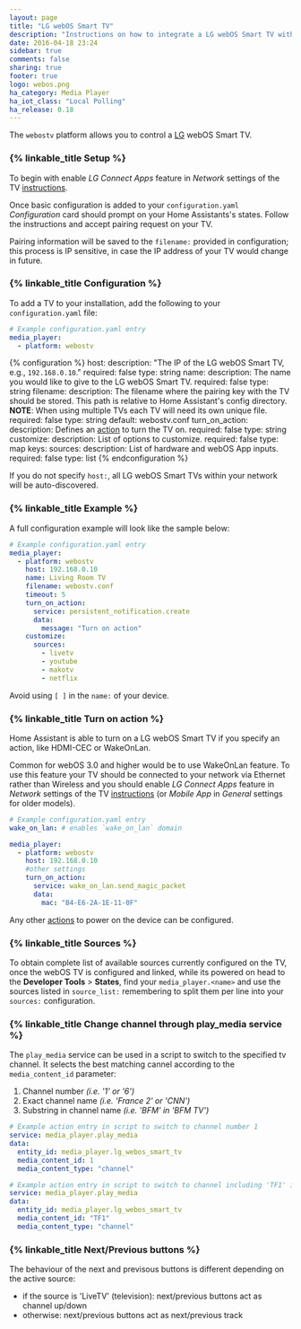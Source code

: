 ```yaml
---
layout: page
title: "LG webOS Smart TV"
description: "Instructions on how to integrate a LG webOS Smart TV within Home Assistant."
date: 2016-04-18 23:24
sidebar: true
comments: false
sharing: true
footer: true
logo: webos.png
ha_category: Media Player
ha_iot_class: "Local Polling"
ha_release: 0.18
---
```


The `webostv` platform allows you to control a [LG](http://www.lg.com/) webOS Smart TV.

### {% linkable_title Setup %}

To begin with enable *LG Connect Apps* feature in *Network* settings of the TV [instructions](http://www.lg.com/uk/support/product-help/CT00008334-1437131798537-others).

Once basic configuration is added to your `configuration.yaml` *Configuration* card should prompt on your Home Assistants's states. Follow the instructions and accept pairing request on your TV.

Pairing information will be saved to the `filename:` provided in configuration; this process is IP sensitive, in case the IP address of your TV would change in future.


### {% linkable_title Configuration %}

To add a TV to your installation, add the following to your `configuration.yaml` file:

```yaml
# Example configuration.yaml entry
media_player:
  - platform: webostv
```

{% configuration %}
host:
  description: "The IP of the LG webOS Smart TV, e.g., `192.168.0.10`."
  required: false
  type: string
name:
  description: The name you would like to give to the LG webOS Smart TV.
  required: false
  type: string
filename:
  description: The filename where the pairing key with the TV should be stored. This path is relative to Home Assistant's config directory. **NOTE**: When using multiple TVs each TV will need its own unique file.
  required: false
  type: string
  default: webostv.conf
turn_on_action:
  description: Defines an [action](/docs/automation/action/) to turn the TV on.
  required: false
  type: string
customize:
  description: List of options to customize.
  required: false
  type: map
  keys:
    sources:
      description: List of hardware and webOS App inputs.
      required: false
      type: list
{% endconfiguration %}

If you do not specify `host:`, all LG webOS Smart TVs within your network will be auto-discovered.

### {% linkable_title Example %}

A full configuration example will look like the sample below:

```yaml
# Example configuration.yaml entry
media_player:
  - platform: webostv
    host: 192.168.0.10
    name: Living Room TV
    filename: webostv.conf
    timeout: 5
    turn_on_action:
      service: persistent_notification.create
      data:
        message: "Turn on action"
    customize:
      sources:
        - livetv
        - youtube
        - makotv
        - netflix
```

Avoid using `[ ]` in the `name:` of your device.

### {% linkable_title Turn on action %}

Home Assistant is able to turn on a LG webOS Smart TV if you specify an action, like HDMI-CEC or WakeOnLan.

Common for webOS 3.0 and higher would be to use WakeOnLan feature.
To use this feature your TV should be connected to your network via Ethernet rather than Wireless and you should enable *LG Connect Apps* feature in *Network* settings of the TV [instructions](http://www.lg.com/uk/support/product-help/CT00008334-1437131798537-others) (or *Mobile App* in *General* settings for older models).

```yaml
# Example configuration.yaml entry
wake_on_lan: # enables `wake_on_lan` domain

media_player:
  - platform: webostv
    host: 192.168.0.10
    #other settings
    turn_on_action:
      service: wake_on_lan.send_magic_packet
      data:
        mac: "B4-E6-2A-1E-11-0F"
```

Any other [actions](/docs/automation/action/) to power on the device can be configured.

### {% linkable_title Sources %}

To obtain complete list of available sources currently configured on the TV, once the webOS TV is configured and linked, while its powered on head to the **Developer Tools** > **States**, find your `media_player.<name>` and use the sources listed in `source_list:` remembering to split them per line into your `sources:` configuration.

### {% linkable_title Change channel through play_media service %}

The `play_media` service can be used in a script to switch to the specified tv channel.
It selects the best matching cannel according to the `media_content_id` parameter:
 1. Channel number *(i.e. '1' or '6')*
 2. Exact channel name *(i.e. 'France 2' or 'CNN')*
 3. Substring in channel name *(i.e. 'BFM' in 'BFM TV')*

```yaml
# Example action entry in script to switch to channel number 1
service: media_player.play_media
data:
  entity_id: media_player.lg_webos_smart_tv
  media_content_id: 1
  media_content_type: "channel"

# Example action entry in script to switch to channel including 'TF1' in its name
service: media_player.play_media
data:
  entity_id: media_player.lg_webos_smart_tv
  media_content_id: "TF1"
  media_content_type: "channel"
```

### {% linkable_title Next/Previous buttons %}

The behaviour of the next and previsous buttons is different depending on the active source:

 - if the source is 'LiveTV' (television): next/previous buttons act as channel up/down
 - otherwise: next/previous buttons act as next/previous track
